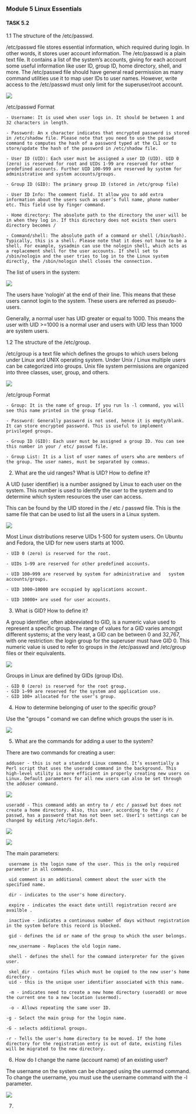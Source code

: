 ### Module 5 Linux Essentials
#### TASK 5.2

1.1 The structure of the /etc/passwd.

/etc/passwd file stores essential information, which required during login. In other words, it stores user account information. The /etc/passwd is a plain text file. It contains a list of the system’s accounts, giving for each account some useful information like user ID, group ID, home directory, shell, and more. The /etc/passwd file should have general read permission as many command utilities use it to map user IDs to user names. However, write access to the /etc/passwd must only limit for the superuser/root account.

 ![](Screenshots/1.png)

/etc/passwd Format

	- Username: It is used when user logs in. It should be between 1 and 32 characters in length.

	- Password: An x character indicates that encrypted password is stored in /etc/shadow file. Please note that you need to use the passwd command to computes the hash of a password typed at the CLI or to store/update the hash of the password in /etc/shadow file.

	- User ID (UID): Each user must be assigned a user ID (UID). UID 0 (zero) is reserved for root and UIDs 1-99 are reserved for other predefined accounts. Further UID 100-999 are reserved by system for administrative and system accounts/groups.

	- Group ID (GID): The primary group ID (stored in /etc/group file)

	- User ID Info: The comment field. It allow you to add extra information about the users such as user’s full name, phone number etc. This field use by finger command.

	- Home directory: The absolute path to the directory the user will be in when they log in. If this directory does not exists then users directory becomes /

	- Command/shell: The absolute path of a command or shell (/bin/bash). Typically, this is a shell. Please note that it does not have to be a shell. For example, sysadmin can use the nologin shell, which acts as a replacement shell for the user accounts. If shell set to /sbin/nologin and the user tries to log in to the Linux system directly, the /sbin/nologin shell closes the connection.

The list of users in the system:

![](Screenshots/3.png)

The users have ‘nologin’ at the end of their line. This means that these users cannot login to the system. These users are referred as pseudo-users.

Generally, a normal user has UID greater or equal to 1000. This means the user with UID >=1000 is a normal user and users with UID less than 1000 are system users.

1.2 The structure of the /etc/group.

/etc/group is a text file which defines the groups to which users belong under Linux and UNIX operating system. Under Unix / Linux multiple users can be categorized into groups. Unix file system permissions are organized into three classes, user, group, and others.

![](Screenshots/2.png)

/etc/group Format

	- Group: It is the name of group. If you run ls -l command, you will see this name printed in the group field.
	
	- Password: Generally password is not used, hence it is empty/blank. It can store encrypted password. This is useful to implement privileged groups.
	
	- Group ID (GID): Each user must be assigned a group ID. You can see this number in your / etc/ passwd file.
	
	- Group List: It is a list of user names of users who are members of the group. The user names, must be separated by commas.

2. What are the uid ranges? What is UID? How to define it?

A UID (user identifier) is a number assigned by Linux to each user on the system. This number is used to identify the user to the system and to determine which system resources the user can access.

This can be found by the UID stored in the / etc / passwd file. This is the same file that can be used to list all the users in a Linux system.

![](Screenshots/1.png)

Most Linux distributions reserve UIDs 1-500 for system users. On Ubuntu and Fedora, the UID for new users starts at 1000.

	- UID 0 (zero) is reserved for the root.
	
	- UIDs 1–99 are reserved for other predefined accounts.
	
	- UID 100–999 are reserved by system for administrative and   system accounts/groups.
	
	- UID 1000–10000 are occupied by applications account.
	
	- UID 10000+ are used for user accounts.

3. What is GID? How to define it?

A group identifier, often abbreviated to GID, is a numeric value used to represent a specific group. The range of values for a GID varies amongst different systems; at the very least, a GID can be between 0 and 32,767, with one restriction: the login group for the superuser must have GID 0. This numeric value is used to refer to groups in the /etc/passwd and /etc/group files or their equivalents. 

![](Screenshots/2.png)

Groups in Linux are defined by GIDs (group IDs).

	- GID 0 (zero) is reserved for the root group.
	- GID 1–99 are reserved for the system and application use.
	- GID 100+ allocated for the user’s group.

4. How to determine belonging of user to the specific group?

Use the "groups <username>" comand we can define which groups the user is in.

![](Screenshots/4.png)

5. What are the commands for adding a user to the system?

There are two commands for creating a user:

	adduser - this is not a standard Linux command. It’s essentially a Perl script that uses the useradd command in the background. This high-level utility is more efficient in properly creating new users on Linux. Default parameters for all new users can also be set through the adduser command.	
	
![](Screenshots/5.png)	
	
	useradd - This command adds an entry to / etc / passwd but does not create a home directory. Also, this user, according to the / etc / passwd, has a password that has not been set. User1's settings can be changed by editing /etc/login.defs.
	
![](Screenshots/6.png)	

![](Screenshots/7.png)	

The main parameters:

	 username is the login name of the user. This is the only required parameter in all commands.
	
	 uid comment is an additional comment about the user with the specified name.
	
	 dir - indicates to the user's home directory.

	 expire - indicates the exact date untill registration record are availble .

	 inactive - indicates a continuous number of days without registration in the system before this record is blocked.
	
	 gid - defines the id or name of the group to which the user belongs.
	
	 new_username - Replaces the old login name.

	 shell - defines the shell for the command interpreter for the given user.

	 skel_dir - contains files which must be copied to the new user's home directory.
	 uid - this is the unique user identifier associated with this name.

	 -m - indicates need to create a new home directory (useradd) or move the current one to a new location (usermod).
	
	 -o - Allows repeating the same user ID.

	-g - Select the main group for the login name.

	-G - selects additional groups.

	-r - Tells the user's home directory to be moved. If the home directory for the registration entry is out of date, existing files will be migrated to the new directory.
	
6. How do I change the name (account name) of an existing user?

The username on the system can be changed using the usermod command. To change the username, you must use the username command with the -l parameter.

![](Screenshots/8.png)	

7. 